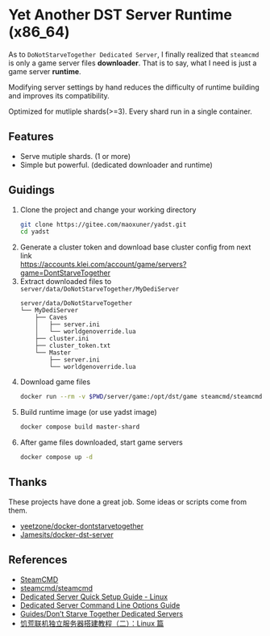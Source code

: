 # Yet Another DST Server Runtime (x86_64)

As to `DoNotStarveTogether Dedicated Server`, I finally realized that `steamcmd` is only a game server files **downloader**. That is to say, what I need is just a game server **runtime**.

Modifying server settings by hand reduces the difficulty of runtime building and improves its compatibility.

Optimized for mutliple shards(>=3). Every shard run in a single container.

## Features

- Serve mutiple shards. (1 or more)
- Simple but powerful. (dedicated downloader and runtime)

## Guidings

1. Clone the project and change your working directory
   ```bash
   git clone https://gitee.com/maoxuner/yadst.git
   cd yadst
   ```
2. Generate a cluster token and download base cluster config from next link<br>
   https://accounts.klei.com/account/game/servers?game=DontStarveTogether
3. Extract downloaded files to `server/data/DoNotStarveTogether/MyDediServer`
   ```
   server/data/DoNotStarveTogether
   └── MyDediServer
       ├── Caves
       │   ├── server.ini
       │   └── worldgenoverride.lua
       ├── cluster.ini
       ├── cluster_token.txt
       └── Master
           ├── server.ini
           └── worldgenoverride.lua
   ```
4. Download game files
   ```bash
   docker run --rm -v $PWD/server/game:/opt/dst/game steamcmd/steamcmd +force_install_dir /opt/dst/game +login anonymous +app_update 343050 validate +quit
   ```
5. Build runtime image (or use yadst image)
   ```bash
   docker compose build master-shard
   ```
6. After game files downloaded, start game servers
   ```bash
   docker compose up -d
   ```

## Thanks

These projects have done a great job. Some ideas or scripts come from them.

- [yeetzone/docker-dontstarvetogether](https://github.com/yeetzone/docker-dontstarvetogether)
- [Jamesits/docker-dst-server](https://github.com/Jamesits/docker-dst-server)

## References

- [SteamCMD](https://developer.valvesoftware.com/wiki/SteamCMD)
- [steamcmd/steamcmd](https://hub.docker.com/r/steamcmd/steamcmd)
- [Dedicated Server Quick Setup Guide - Linux](https://forums.kleientertainment.com/forums/topic/64441-dedicated-server-quick-setup-guide-linux/)
- [Dedicated Server Command Line Options Guide](https://forums.kleientertainment.com/forums/topic/64743-dedicated-server-command-line-options-guide/)
- [Guides/Don’t Starve Together Dedicated Servers](https://dontstarve.fandom.com/wiki/Guides/Don%E2%80%99t_Starve_Together_Dedicated_Servers)
- [饥荒联机独立服务器搭建教程（二）：Linux 篇](http://blog.ttionya.com/article-1233.html)
